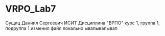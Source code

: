 # VRPO_Lab7
Сущиц
Даниил
Сергеевич
ИСИТ
Дисциплина "ВРПО"
курс 1, группа 1, подруппа 1
изменил файл локально
ывапывапывап
